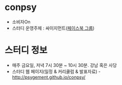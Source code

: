 ﻿# conpsy
* 소비자On
* 스터디 운영주체 : 싸이지먼트([페이스북 그룹](https://www.facebook.com/groups/psygement/))

# 스터디 정보 
* 매주 금요일, 저녁 7시 30분 ~ 10시 30분. 강남 혹은 사당
* 스터디 웹 페이지(일정 & 커리큘럼 & 발표자료) - http://psygement.github.io/conpsy/
  
